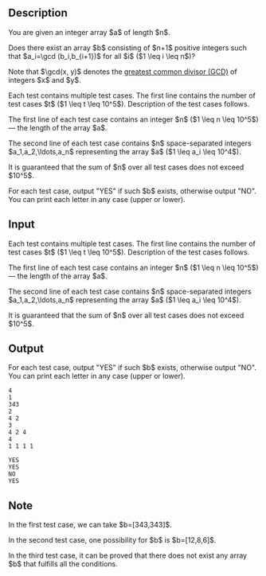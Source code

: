 ## Description

<div><p>You are given an integer array $a$ of length $n$. </p><p>Does there exist an array $b$ consisting of $n+1$ positive integers such that $a_i=\gcd (b_i,b_{i+1})$ for all $i$ ($1 \leq i \leq n$)? </p><p>Note that $\gcd(x, y)$ denotes the <a href="https://en.wikipedia.org/wiki/Greatest_common_divisor">greatest common divisor (GCD)</a> of integers $x$ and $y$.</p></div><div class="input-specification"><p>Each test contains multiple test cases. The first line contains the number of test cases $t$ ($1 \leq t \leq 10^5$). Description of the test cases follows.</p><p>The first line of each test case contains an integer $n$ ($1 \leq n \leq 10^5$) — the length of the array $a$.</p><p>The second line of each test case contains $n$ space-separated integers $a_1,a_2,\ldots,a_n$ representing the array $a$ ($1 \leq a_i \leq 10^4$).</p><p>It is guaranteed that the sum of $n$ over all test cases does not exceed $10^5$.</p></div><div class="output-specification"><p>For each test case, output "<span class="tex-font-style-tt">YES</span>" if such $b$ exists, otherwise output "<span class="tex-font-style-tt">NO</span>". You can print each letter in any case (upper or lower).</p></div>

## Input

<p>Each test contains multiple test cases. The first line contains the number of test cases $t$ ($1 \leq t \leq 10^5$). Description of the test cases follows.</p><p>The first line of each test case contains an integer $n$ ($1 \leq n \leq 10^5$) — the length of the array $a$.</p><p>The second line of each test case contains $n$ space-separated integers $a_1,a_2,\ldots,a_n$ representing the array $a$ ($1 \leq a_i \leq 10^4$).</p><p>It is guaranteed that the sum of $n$ over all test cases does not exceed $10^5$.</p>

## Output

<p>For each test case, output "<span class="tex-font-style-tt">YES</span>" if such $b$ exists, otherwise output "<span class="tex-font-style-tt">NO</span>". You can print each letter in any case (upper or lower).</p>





```input1|2,3,6,7
4
1
343
2
4 2
3
4 2 4
4
1 1 1 1
```




```output1
YES
YES
NO
YES
```



## Note

<p>In the first test case, we can take $b=[343,343]$.</p><p>In the second test case, one possibility for $b$ is $b=[12,8,6]$.</p><p>In the third test case, it can be proved that there does not exist any array $b$ that fulfills all the conditions.</p>
